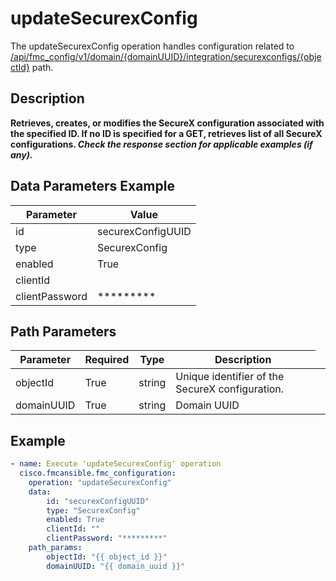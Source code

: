 # updateSecurexConfig

The updateSecurexConfig operation handles configuration related to [/api/fmc_config/v1/domain/{domainUUID}/integration/securexconfigs/{objectId}](/paths//api/fmc_config/v1/domain/{domain_uuid}/integration/securexconfigs/{object_id}.md) path.&nbsp;
## Description
**Retrieves, creates, or modifies the SecureX configuration associated with the specified ID. If no ID is specified for a GET, retrieves list of all SecureX configurations. _Check the response section for applicable examples (if any)._**

## Data Parameters Example
| Parameter | Value |
| --------- | -------- |
| id | securexConfigUUID |
| type | SecurexConfig |
| enabled | True |
| clientId |  |
| clientPassword | ********* |

## Path Parameters
| Parameter | Required | Type | Description |
| --------- | -------- | ---- | ----------- |
| objectId | True | string <td colspan=3> Unique identifier of the SecureX configuration. |
| domainUUID | True | string <td colspan=3> Domain UUID |

## Example
```yaml
- name: Execute 'updateSecurexConfig' operation
  cisco.fmcansible.fmc_configuration:
    operation: "updateSecurexConfig"
    data:
        id: "securexConfigUUID"
        type: "SecurexConfig"
        enabled: True
        clientId: ""
        clientPassword: "*********"
    path_params:
        objectId: "{{ object_id }}"
        domainUUID: "{{ domain_uuid }}"

```